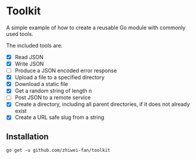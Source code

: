 # Toolkit

A simple example of how to create a reusable Go module with commonly used tools.

The included tools are:

- [X] Read JSON
- [X] Write JSON
- [ ] Produce a JSON encoded error response
- [X] Upload a file to a specified directory
- [X] Download a static file
- [X] Get a random string of length n
- [ ] Post JSON to a remote service 
- [X] Create a directory, including all parent directories, if it does not already exist
- [X] Create a URL safe slug from a string

## Installation

`go get -u github.com/zhiwei-fan/toolkit`

